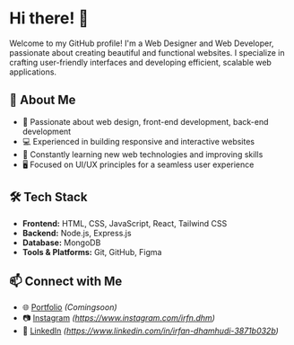 # Hi there! 👋

Welcome to my GitHub profile! I'm a Web Designer and Web Developer, passionate about creating beautiful and functional websites. I specialize in crafting user-friendly interfaces and developing efficient, scalable web applications.

## 🚀 About Me

- 🎨 Passionate about web design, front-end development, back-end development
- 💻 Experienced in building responsive and interactive websites
- 🌱 Constantly learning new web technologies and improving skills
- 🖥️ Focused on UI/UX principles for a seamless user experience

## 🛠 Tech Stack

- **Frontend:** HTML, CSS, JavaScript, React, Tailwind CSS
- **Backend:** Node.js, Express.js
- **Database:** MongoDB
- **Tools & Platforms:** Git, GitHub, Figma

## 📫 Connect with Me
- 🌐 [Portfolio](#) *(Comingsoon)*
- 📷 [Instagram](#) *(https://www.instagram.com/irfn.dhm)*
- 💼 [LinkedIn](#) *(https://www.linkedin.com/in/irfan-dhamhudi-3871b032b)*

